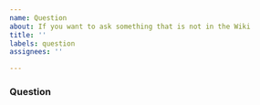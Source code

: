 ```yaml
---
name: Question
about: If you want to ask something that is not in the Wiki
title: ''
labels: question
assignees: ''

---
```


### Question
<!-- Ask away! -->
